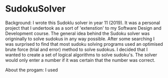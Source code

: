 # SudokuSolver
Background:
I wrote this Sudoklu solver in year 11 (2019). It was a personal project that I undertook as a sort of 'extenstion' to my Software Design and Development course.
The general idea behind the Sudoku solver was origninally to solve sudokus in any way possible. After some searching I was surprised to find that most sudoku solving programs used an optimised brute force (trial and error) method to solve sudokus. I decided that I wanted to create a set of logical algorithms to solve sudoku's. The solver would only enter a number if it was certain that the number was correct.

About the progam:
I used 
